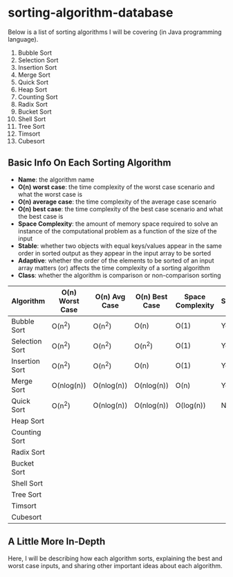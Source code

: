 # sorting-algorithm-database

Below is a list of sorting algorithms I will be covering (in Java programming language).

1. Bubble Sort
2. Selection Sort
3. Insertion Sort
4. Merge Sort
5. Quick Sort
6. Heap Sort
7. Counting Sort
8. Radix Sort
9. Bucket Sort
10. Shell Sort
11. Tree Sort
12. Timsort
13. Cubesort


## Basic Info On Each Sorting Algorithm
- **Name**: the algorithm name
- **O(n) worst case**: the time complexity of the worst case scenario and what the worst case is
- **O(n) average case**: the time complexity of the average case scenario
- **O(n) best case**: the time complexity of the best case scenario and what the best case is
- **Space Complexity**: the amount of memory space required to solve an instance of the computational problem as a function of the size of the input
- **Stable**: whether two objects with equal keys/values appear in the same order in sorted output as they appear in the input array to be sorted
- **Adaptive**: whether the order of the elements to be sorted of an input array matters (or) affects the time complexity of a sorting algorithm
- **Class**: whether the algorithm is comparison or non-comparison sorting
 
Algorithm      | O(n) Worst Case  | O(n) Avg Case    | O(n) Best Case   | Space Complexity | Stable | Adaptive | Class
---------------| ---------------- | ---------------- | ---------------- | ---------------- | ------ | -------- | --------------
Bubble Sort    | O(n<sup>2</sup>) | O(n<sup>2</sup>) | O(n)             | O(1)             | Yes    | Yes      | Comparison
Selection Sort | O(n<sup>2</sup>) | O(n<sup>2</sup>) | O(n<sup>2</sup>) | O(1)             | Yes    | No       | Comparison
Insertion Sort | O(n<sup>2</sup>) | O(n<sup>2</sup>) | O(n)             | O(1)             | Yes    | Yes      | Comparison
Merge Sort     | O(nlog(n))       | O(nlog(n))       | O(nlog(n))       | O(n)             | Yes    | No       | Comparison
Quick Sort     | O(n<sup>2</sup>) | O(nlog(n))       | O(nlog(n))       | O(log(n))        | No     | No       | Comparison
Heap Sort      | 
Counting Sort  | 
Radix Sort     | 
Bucket Sort    | 
Shell Sort     | 
Tree Sort      | 
Timsort        | 
Cubesort       | 

## A Little More In-Depth

Here, I will be describing how each algorithm sorts, explaining the best and worst case inputs, 
and sharing other important ideas about each algorithm.
